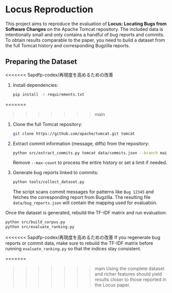 # Locus Reproduction

This project aims to reproduce the evaluation of **Locus: Locating Bugs from Software Changes** on the Apache Tomcat repository. The included data is intentionally small and only contains a handful of bug reports and commits. To obtain results comparable to the paper, you need to build a dataset from the full Tomcat history and corresponding Bugzilla reports.

## Preparing the Dataset

<<<<<<< 5apdfp-codex/再現度を高めるための改善
1. Install dependencies:
   ```bash
   pip install -r requirements.txt
   ```

=======
>>>>>>> main
1. Clone the full Tomcat repository:
   ```bash
   git clone https://github.com/apache/tomcat.git tomcat
   ```

2. Extract commit information (message, diffs) from the repository:
   ```bash
   python src/extract_commits.py tomcat data/commits.json --branch main
   ```
   Remove `--max-count` to process the entire history or set a limit if needed.

3. Generate bug reports linked to commits:
   ```bash
   python tools/collect_dataset.py
   ```
   The script scans commit messages for patterns like `Bug 12345` and fetches the corresponding report from Bugzilla. The resulting file `data/bug_reports.json` will contain the mapping used for evaluation.

Once the dataset is generated, rebuild the TF-IDF matrix and run evaluation:

```bash
python src/build_corpus.py
python src/evaluate_ranking.py
```

<<<<<<< 5apdfp-codex/再現度を高めるための改善
If you regenerate bug reports or commit data, make sure to rebuild the TF-IDF matrix before running `evaluate_ranking.py` so that the indices stay consistent.

=======
>>>>>>> main
Using the complete dataset and richer features should yield results closer to those reported in the Locus paper.
